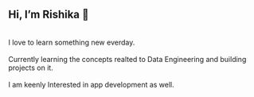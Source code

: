 ## Hi, I’m Rishika 👋
</br>I love to learn something new everday.
<br/>
<br/>Currently learning the concepts realted to Data Engineering and building projects on it.
<br/>
<br/>I am keenly Interested in app development as well.




